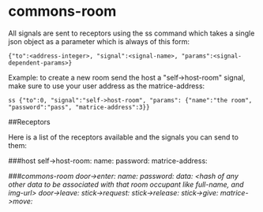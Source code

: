 # commons-room

All signals are sent to receptors using the ss command which takes a single json object as a parameter which is always of this form:

    {"to":<address-integer>, "signal":<signal-name>, "params":<signal-dependent-params>}

Example: to create a new room send the host a "self->host-room" signal, make sure to use your user address as the matrice-address:

    ss {"to":0, "signal":"self->host-room", "params": {"name":"the room", "password":"pass", "matrice-address":3}}

##Receptors

Here is a list of the receptors available and the signals you can send to them:

###host
    self->host-room:
        name: <name of the room>
        password: <room access password>
        matrice-address: <address of initial admin>
    

###commons-room
    door->enter:
        name: <unique name for the occupant>
        password: <room access password>
        data: <hash of any other data to be associated with that room occupant like full-name, and img-url>
    door->leave: <name>
    stick->request: <name>
    stick->release: <name>
    stick->give: <name>
    matrice->move: <address> <x> <y>
